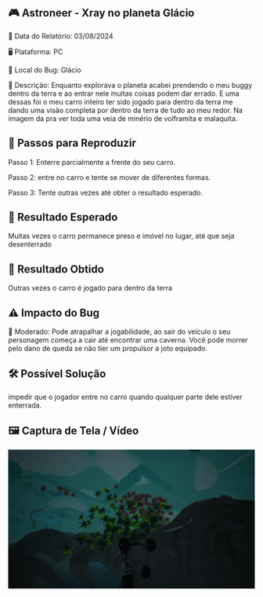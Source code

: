 ## 🎮 Astroneer - Xray no planeta Glácio

📅 Data do Relatório: 03/08/2024 

🖥️ Plataforma: PC

📍 Local do Bug: Glácio

📝 Descrição: Enquanto explorava o planeta acabei prendendo o meu buggy dentro da terra e ao entrar nele muitas coisas podem dar errado. E uma dessas foi o meu carro inteiro ter sido jogado para dentro da terra me dando uma visão completa por dentro da terra de tudo ao meu redor. Na imagem da pra ver toda uma veia de minério de volframita e malaquita.

## 🔄 Passos para Reproduzir 

Passo 1: Enterre parcialmente a frente do seu carro.

Passo 2: entre no carro e tente se mover de diferentes formas.

Passo 3: Tente outras vezes até obter o resultado esperado.

## 🎯 Resultado Esperado 

Muitas vezes o carro permanece preso e imóvel no lugar, até que seja desenterrado 

## 🚨 Resultado Obtido 

Outras vezes o carro é jogado para dentro da terra  

## ⚠ Impacto do Bug 

🔸 Moderado: Pode atrapalhar a jogabilidade, ao sair do veículo o seu personagem começa a cair até encontrar uma caverna. Você pode morrer pelo dano de queda se não tier um propulsor a joto equipado.

## 🛠 Possível Solução 

impedir que o jogador entre no carro quando qualquer parte dele estiver enterrada. 

## 🖼️ Captura de Tela / Vídeo 
![](https://github.com/Pedr0-Raposo/Portfolio_Beta_Tester/blob/main/Bugs%20Relatados/imagens/%5BAstroneer%5D-XRay.png)

